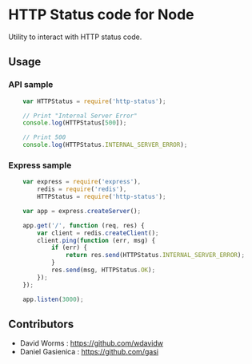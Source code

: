 # HTTP Status code for Node

Utility to interact with HTTP status code.

## Usage

### API sample

```javascript
    var HTTPStatus = require('http-status');

    // Print "Internal Server Error"
    console.log(HTTPStatus[500]);

    // Print 500
    console.log(HTTPStatus.INTERNAL_SERVER_ERROR);
```

### Express sample

```javascript
    var express = require('express'),
        redis = require('redis'),
        HTTPStatus = require('http-status');

    var app = express.createServer();

    app.get('/', function (req, res) {
        var client = redis.createClient();
        client.ping(function (err, msg) {
            if (err) {
                return res.send(HTTPStatus.INTERNAL_SERVER_ERROR);
            }
            res.send(msg, HTTPStatus.OK);
        });
    });

    app.listen(3000);
```

Contributors
------------

*	David Worms : <https://github.com/wdavidw>
*	Daniel Gasienica : <https://github.com/gasi>
